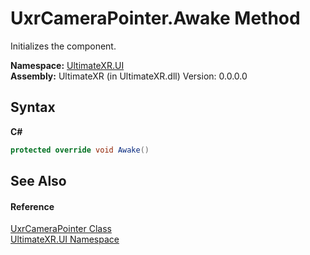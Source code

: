 # UxrCameraPointer.Awake Method 
 

Initializes the component.

**Namespace:**&nbsp;<a href="N_UltimateXR_UI">UltimateXR.UI</a><br />**Assembly:**&nbsp;UltimateXR (in UltimateXR.dll) Version: 0.0.0.0

## Syntax

**C#**<br />
``` C#
protected override void Awake()
```


## See Also


#### Reference
<a href="T_UltimateXR_UI_UxrCameraPointer">UxrCameraPointer Class</a><br /><a href="N_UltimateXR_UI">UltimateXR.UI Namespace</a><br />
